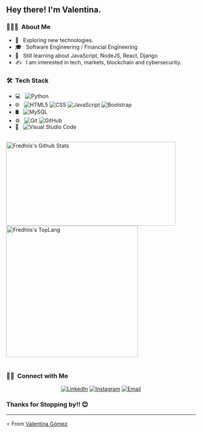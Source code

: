 <h2> Hey there! I'm Valentina.</h2>

<h3> 👨🏻‍💻 &nbsp;About Me </h3>

- 🤔 &nbsp; Exploring new technologies.
- 🎓 &nbsp; Software Engineering / Financial Engineering
- 🌱 &nbsp; Still learning about JavaScript, NodeJS, React, Django
- ✍️ &nbsp; I am interested in tech, markets, blockchain and cybersecurity.

<h3> 🛠 &nbsp;Tech Stack</h3>

- 💻 &nbsp;
  ![Python](https://img.shields.io/badge/-Python-333333?style=flat&logo=python)
- 🌐 &nbsp;
  ![HTML5](https://img.shields.io/badge/-HTML5-333333?style=flat&logo=HTML5)
  ![CSS](https://img.shields.io/badge/-CSS-333333?style=flat&logo=CSS3&logoColor=1572B6)
  ![JavaScript](https://img.shields.io/badge/-JavaScript-333333?style=flat&logo=javascript)
  ![Bootstrap](https://img.shields.io/badge/-Bootstrap-333333?style=flat&logo=bootstrap&logoColor=563D7C)
- 🛢 &nbsp;
  ![MySQL](https://img.shields.io/badge/-MySQL-333333?style=flat&logo=mysql)
- ⚙️ &nbsp;
  ![Git](https://img.shields.io/badge/-Git-333333?style=flat&logo=git)
  ![GitHub](https://img.shields.io/badge/-GitHub-333333?style=flat&logo=github)
- 🔧 &nbsp;
  ![Visual Studio Code](https://img.shields.io/badge/-Visual%20Studio%20Code-333333?style=flat&logo=visual-studio-code&logoColor=007ACC)

<br/>

<div style="-webkit-column-count: 2; -moz-column-count: 2; column-count: 2; -webkit-column-rule: 1px dotted #e0e0e0; -moz-column-rule: 1px dotted #e0e0e0; column-rule: 1px dotted #e0e0e0;">
    <div style="display: inline-block;">
        <img width="450" height="224" img align="left" alt="Fredhiis's Github Stats" src="https://github-readme-stats.vercel.app/api?username=Valentinaga1&theme=dark&show_icons=true" class="responsive" />
    </div>
    <br/>
    <div style="display: inline-block;">
        <img width="350" img align="center" alt="Fredhiis's TopLang" src="https://github-readme-stats.vercel.app/api/top-langs/?username=Valentinaga1&theme=radical&layout=compact&hide_border=true&count_private=true" class="responsive"/>
    </div>
</div>
<br/>

<h3> 🤝🏻 &nbsp;Connect with Me </h3>
<!-- Contact me -->
<p align="center">
<a href="https://www.linkedin.com/in/valentinagomezagudelo/"><img alt="LinkedIn" src="https://img.shields.io/badge/LinkedIn-Valentina%20Gomez%20Agudelo-blue?style=flat-square&logo=linkedin"></a>
<a href="https://www.instagram.com/vga_01/"><img alt="Instagram" src="https://img.shields.io/badge/Instagram-vga_01-blue?style=flat-square&logo=instagram"></a>
<a href="1881@holbertonschool.com"><img alt="Email" src="https://img.shields.io/badge/Email-1881@holbertonschool.com-blue?style=flat-square&logo=gmail"></a>
</p>

<h3>Thanks for Stopping by!! 😊</h3>


---
⭐️ From [Valentina Gómez](https://github.com/Valentinaga1) 
